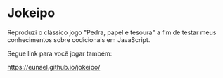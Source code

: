 # Jokeipo
Reproduzi o clássico jogo "Pedra, papel e tesoura" a fim de testar meus conhecimentos sobre codicionais em JavaScript.

Segue link para você jogar também:

https://eunael.github.io/jokeipo/
